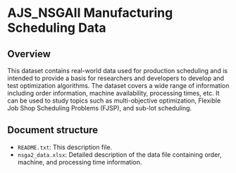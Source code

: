 # AJS_NSGAII Manufacturing Scheduling Data
## Overview
This dataset contains real-world data used for production scheduling and is intended to provide a basis for researchers and developers to develop and test optimization algorithms. The dataset covers a wide range of information including order information, machine availability, processing times, etc. It can be used to study topics such as multi-objective optimization, Flexible Job Shop Scheduling Problems (FJSP), and sub-lot scheduling.

## Document structure
- `README.txt`: This description file.
- `nsga2_data.xlsx`: Detailed description of the data file containing order, machine, and processing time information.
